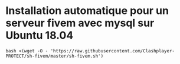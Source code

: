 # Installation automatique pour un serveur fivem avec mysql sur Ubuntu 18.04

```
bash <(wget -O - 'https://raw.githubusercontent.com/Clashplayer-PROTECT/sh-fivem/master/sh-fivem.sh')
```
